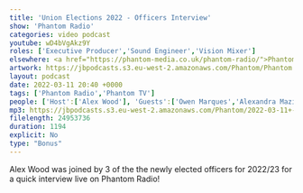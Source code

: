 ```yaml
---
title: 'Union Elections 2022 - Officers Interview'
show: 'Phantom Radio'
categories: video podcast
youtube: wD4bVgAkz9Y
roles: ['Executive Producer','Sound Engineer','Vision Mixer']
elsewhere: <a href="https://phantom-media.co.uk/phantom-radio/">Phantom Media</a>
artwork: https://jbpodcasts.s3.eu-west-2.amazonaws.com/Phantom/Phantom.jpg
layout: podcast
date: 2022-03-11 20:40 +0000
tags: ['Phantom Radio','Phantom TV']
people: ['Host':['Alex Wood'], 'Guests':['Owen Marques','Alexandra Mazilu','Dominic White'], 'Producer': ['Josh Brunning'],'Executive Producers':['Alex Wood','Josh Brunning']]
mp3: https://jbpodcasts.s3.eu-west-2.amazonaws.com/Phantom/2022-03-11+-+Officer+Interviews.mp3
filelength: 24953736
duration: 1194 
explicit: No
type: "Bonus"
---
```


Alex Wood was joined by 3 of the the newly elected officers for 2022/23 for a quick interview live on Phantom Radio!
